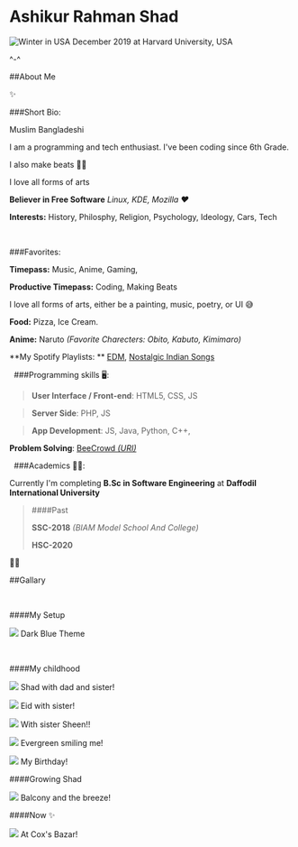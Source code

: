 # Ashikur Rahman Shad

![Winter in USA](img/harvard-usa-winter.jpg  "At Harvard University, USA")
December 2019 at Harvard University, USA

^-^

##About Me

✨️

###Short Bio:

Muslim Bangladeshi

I am a programming and tech enthusiast. I've been coding since 6th Grade. 

I also make beats 🎹️🎶️

I love all forms of arts

**Believer in Free Software**  *Linux, KDE,  Mozilla ❤*

**Interests:** History, Philosphy, Religion, Psychology,  Ideology, Cars, Tech

&nbsp;

###Favorites:

**Timepass:** Music, Anime, Gaming,

**Productive Timepass:** Coding, Making Beats

I love all forms of arts, either be a painting, music, poetry, or UI 😅

**Food:** Pizza, Ice Cream.

**Anime:** Naruto *(Favorite Charecters: Obito, Kabuto, Kimimaro)*

**My Spotify Playlists: **
[EDM](https://open.spotify.com/playlist/6ZwDWx4c9MLQvyNegzddv7?si=a0fb32cbb4374b7e),
[Nostalgic Indian Songs](https://open.spotify.com/playlist/3r6Tn6Yl7soX4dRYX3Qz7a?si=3d2b8fb4316245eb)

&nbsp; 
###Programming skills 🖥️:

>**User Interface / Front-end**:  HTML5, CSS, JS

>**Server Side**: PHP, JS

>**App Development**: JS, Java, Python, C++, 

**Problem Solving**: [BeeCrowd *(URI)*](https://www.beecrowd.com.br/judge/en/profile/598716)

&nbsp; 
###Academics 👨‍🎓️:

Currently I'm completing **B.Sc in Software Engineering** at **Daffodil International University**


>####Past
>
>**SSC-2018** *(BIAM Model School And College)*
>
>**HSC-2020**

👨‍🎓️

##Gallary

&nbsp;

####My Setup

![](img/pc/blue-dark-pc.jpg)
Dark Blue Theme

&nbsp;

####My childhood

![](img/childhood/shad-dad-sister.jpg)
Shad with dad and sister!

![](img/childhood/shad-sheen-eid.jpg)
Eid with sister!

![](img/childhood/shad-smile-sheen.jpg)
With sister Sheen!!

![](img/childhood/shad-smile.jpg)
Evergreen smiling me!

![](img/childhood/shad-birthday.jpg)
My Birthday!

####Growing Shad

![](img/kid/shad-balcony.jpg)
Balcony and the breeze!

####Now ✨

![](img/semi-adult/cox-bazar-long-hair.jpg)
At Cox's Bazar!
